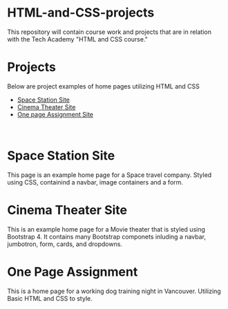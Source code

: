 # HTML-and-CSS-projects
This repository will contain course work and projects that are in relation with the Tech Academy "HTML and CSS course."

# Projects
Below are project examples of home pages utilizing HTML and CSS
<ul>
  <li><a href="https://github.com/MisterVal777/HTML-and-CSS-projects/tree/main/Basic_HTML_and_CSS/Project%20space%20station" target="">Space Station Site</a></li>
  <li><a href="https://github.com/MisterVal777/HTML-and-CSS-projects/tree/main/Basic_HTML_and_CSS/bootstrap4_project" target="">Cinema Theater Site</a></li>
  <li><a href="https://github.com/MisterVal777/HTML-and-CSS-projects/tree/main/Basic_HTML_and_CSS/One-Page-Website" target="">One page Assignment Site</a></li>
</ul>
<br>
<h1>Space Station Site</h1>
This page  is an example home page for a Space travel company.  Styled using CSS, containind a navbar, image containers and a form.
<br>
<h1>Cinema Theater Site</h1>
This is an example home page for a Movie theater that is styled using Bootstrap 4.  It contains many Bootstrap componets inluding a navbar, jumbotron, form, cards, and dropdowns. 
<h1>One Page Assignment</h1> 
This is a home page for a working dog training night in Vancouver.  Utilizing Basic HTML and CSS to style.
<br>

